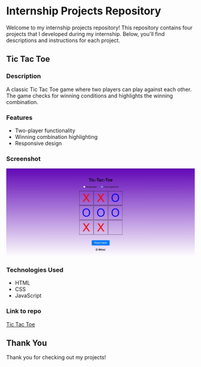 # Internship Projects Repository

Welcome to my internship projects repository! This repository contains four projects that I developed during my internship. Below, you'll find descriptions and instructions for each project.


## Tic Tac Toe

### Description
A classic Tic Tac Toe game where two players can play against each other. The game checks for winning conditions and highlights the winning combination.

### Features
- Two-player functionality
- Winning combination highlighting
- Responsive design

### Screenshot
![Tic Tac Toe](assets/images/TicTacToe.jpg)

### Technologies Used
- HTML
- CSS
- JavaScript


### Link to repo
[Tic Tac Toe](https://github.com/aksaxena03/Prasunet_WD_03/tree/dd9f3c17de45d7c2b74d69d6b1ab6eb1beb1ff76/tic%20tac%20toe)

## Thank You
Thank you for checking out my projects!
